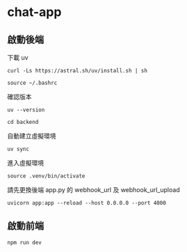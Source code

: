 # chat-app

## 啟動後端

下載 uv

`curl -Ls https://astral.sh/uv/install.sh | sh`

`source ~/.bashrc`

確認版本

`uv --version`

`cd backend`

自動建立虛擬環境

`uv sync`

進入虛擬環境

`source .venv/bin/activate`

請先更換後端 app.py 的 webhook_url 及 webhook_url_upload

`uvicorn app:app --reload --host 0.0.0.0 --port 4000`

## 啟動前端
`npm run dev`